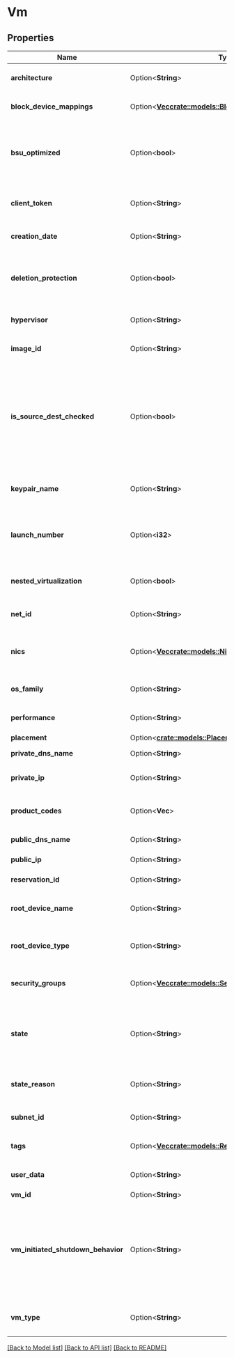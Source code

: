# Vm

## Properties

Name | Type | Description | Notes
------------ | ------------- | ------------- | -------------
**architecture** | Option<**String**> | The architecture of the VM (`i386` \\| `x86_64`). | [optional]
**block_device_mappings** | Option<[**Vec<crate::models::BlockDeviceMappingCreated>**](BlockDeviceMappingCreated.md)> | The block device mapping of the VM. | [optional]
**bsu_optimized** | Option<**bool**> | This parameter is not available. It is present in our API for the sake of historical compatibility with AWS. | [optional]
**client_token** | Option<**String**> | The idempotency token provided when launching the VM. | [optional]
**creation_date** | Option<**String**> | The date and time of creation of the VM. | [optional]
**deletion_protection** | Option<**bool**> | If true, you cannot delete the VM unless you change this parameter back to false. | [optional]
**hypervisor** | Option<**String**> | The hypervisor type of the VMs (`ovm` \\| `xen`). | [optional]
**image_id** | Option<**String**> | The ID of the OMI used to create the VM. | [optional]
**is_source_dest_checked** | Option<**bool**> | (Net only) If true, the source/destination check is enabled. If false, it is disabled. This value must be false for a NAT VM to perform network address translation (NAT) in a Net. | [optional]
**keypair_name** | Option<**String**> | The name of the keypair used when launching the VM. | [optional]
**launch_number** | Option<**i32**> | The number for the VM when launching a group of several VMs (for example, `0`, `1`, `2`, and so on). | [optional]
**nested_virtualization** | Option<**bool**> | If true, nested virtualization is enabled. If false, it is disabled. | [optional]
**net_id** | Option<**String**> | The ID of the Net in which the VM is running. | [optional]
**nics** | Option<[**Vec<crate::models::NicLight>**](NicLight.md)> | (Net only) The network interface cards (NICs) the VMs are attached to. | [optional]
**os_family** | Option<**String**> | Indicates the operating system (OS) of the VM. | [optional]
**performance** | Option<**String**> | The performance of the VM (`medium` \\| `high` \\|  `highest`). | [optional]
**placement** | Option<[**crate::models::Placement**](Placement.md)> |  | [optional]
**private_dns_name** | Option<**String**> | The name of the private DNS. | [optional]
**private_ip** | Option<**String**> | The primary private IP of the VM. | [optional]
**product_codes** | Option<**Vec<String>**> | The product codes associated with the OMI used to create the VM. | [optional]
**public_dns_name** | Option<**String**> | The name of the public DNS. | [optional]
**public_ip** | Option<**String**> | The public IP of the VM. | [optional]
**reservation_id** | Option<**String**> | The reservation ID of the VM. | [optional]
**root_device_name** | Option<**String**> | The name of the root device for the VM (for example, `/dev/sda1`). | [optional]
**root_device_type** | Option<**String**> | The type of root device used by the VM (always `bsu`). | [optional]
**security_groups** | Option<[**Vec<crate::models::SecurityGroupLight>**](SecurityGroupLight.md)> | One or more security groups associated with the VM. | [optional]
**state** | Option<**String**> | The state of the VM (`pending` \\| `running` \\| `stopping` \\| `stopped` \\| `shutting-down` \\| `terminated` \\| `quarantine`). | [optional]
**state_reason** | Option<**String**> | The reason explaining the current state of the VM. | [optional]
**subnet_id** | Option<**String**> | The ID of the Subnet for the VM. | [optional]
**tags** | Option<[**Vec<crate::models::ResourceTag>**](ResourceTag.md)> | One or more tags associated with the VM. | [optional]
**user_data** | Option<**String**> | The Base64-encoded MIME user data. | [optional]
**vm_id** | Option<**String**> | The ID of the VM. | [optional]
**vm_initiated_shutdown_behavior** | Option<**String**> | The VM behavior when you stop it. If set to `stop`, the VM stops. If set to `restart`, the VM stops then automatically restarts. If set to `terminate`, the VM stops and is deleted. | [optional]
**vm_type** | Option<**String**> | The type of VM. For more information, see [VM Types](https://docs.outscale.com/en/userguide/VM-Types.html). | [optional]

[[Back to Model list]](../README.md#documentation-for-models) [[Back to API list]](../README.md#documentation-for-api-endpoints) [[Back to README]](../README.md)


